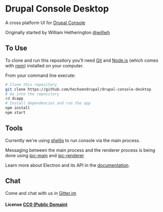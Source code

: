 # Drupal Console Desktop

A cross platform UI for [Drupal Console](https://drupalconsole.com/)

Originally started by William Hetherington [@willwh](https://github.com/willwh)

## To Use

To clone and run this repository you'll need [Git](https://git-scm.com) and [Node.js](https://nodejs.org/en/download/) (which comes with [npm](http://npmjs.com)) installed on your computer. 

From your command line execute:

```bash
# Clone this repository
git clone https://github.com/hechoendrupal/drupal-console-desktop
# Go into the repository
cd dcapp
# Install dependencies and run the app
npm install
npm start
```

## Tools

Currently we're using [shelljs](https://github.com/shelljs/shelljs) to run console via the main process.

Messaging between the main process and the renderer process is being done using [ipc-main](https://github.com/atom/electron/blob/master/docs/api/ipc-main.md) and [ipc-renderer](https://github.com/atom/electron/blob/master/docs/api/ipc-renderer.md)

Learn more about Electron and its API in the [documentation](http://electron.atom.io/docs/latest).

## Chat

Come and chat with us in [Gitter.im](https://gitter.im/hechoendrupal/DrupalConsole)

#### License [CC0 (Public Domain)](LICENSE.md)
